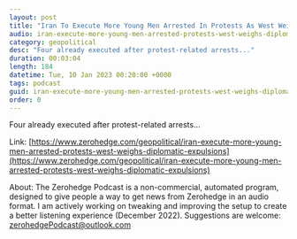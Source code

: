 ```yaml
---
layout: post
title: "Iran To Execute More Young Men Arrested In Protests As West Weighs Diplomatic Expulsions"
audio: iran-execute-more-young-men-arrested-protests-west-weighs-diplomatic-expulsions-0
category: geopolitical
desc: "Four already executed after protest-related arrests..."
duration: 00:03:04
length: 184
datetime: Tue, 10 Jan 2023 00:20:00 +0000
tags: podcast
guid: iran-execute-more-young-men-arrested-protests-west-weighs-diplomatic-expulsions-0
order: 0
---
```

Four already executed after protest-related arrests...

Link: [https://www.zerohedge.com/geopolitical/iran-execute-more-young-men-arrested-protests-west-weighs-diplomatic-expulsions](https://www.zerohedge.com/geopolitical/iran-execute-more-young-men-arrested-protests-west-weighs-diplomatic-expulsions)

About: The Zerohedge Podcast is a non-commercial, automated program, designed to give people a way to get news from Zerohedge in an audio format.  I am actively working on tweaking and improving the setup to create a better listening experience (December 2022).  Suggestions are welcome: [zerohedgePodcast@outlook.com](mailto:zerohedgePodcast@outlook.com)